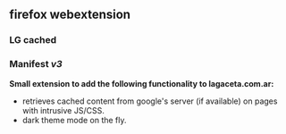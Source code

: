 ## firefox webextension
### **LG cached**
### Manifest *v3*
**Small extension to add the following functionality to lagaceta.com.ar:**
- retrieves cached content from google's server (if available) on pages with intrusive JS/CSS.
- dark theme mode on the fly.
